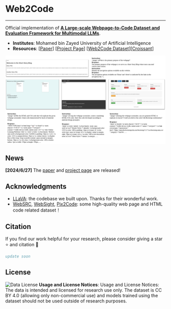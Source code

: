 # Web2Code

---

Official implementation of **[A Large-scale Webpage-to-Code Dataset and Evaluation Framework for Multimodal LLMs]()**.

- **Institutes**: Mohamed bin Zayed University of Artificial Intelligence
- **Resources**: [[Paper]()] [[Project Page](https://mbzuai-llm.github.io/webpage2code/)] [[Web2Code Dataset](https://huggingface.co/datasets/MBZUAI/Web2Code)][[Croissant](https://huggingface.co/api/datasets/the-Lin/Web2Code/croissant)]


<p align="center">
  <img src="./samples1.png" width = "1000" alt="sample1">
</p>

## News
**[2024/6/27]** The [paper]([Web2Code.pdf]()) and [project page](https://mbzuai-llm.github.io/webpage2code/) are released!

## Acknowledgments
- [LLaVA](https://github.com/haotian-liu/LLaVA): the codebase we built upon. Thanks for their wonderful work.
- [WebSRC](https://x-lance.github.io/WebSRC/), [WebSight](https://huggingface.co/blog/websight), [Pix2Code](https://github.com/tonybeltramelli/pix2code): some high-quality web page and HTML code related dataset！

## Citation
If you find our work helpful for your research, please consider giving a star ⭐ and citation 📝
```bibtex
update soon
```

## License
![Data License](https://img.shields.io/badge/Data%20License-CC%20By%204.0-red.svg) **Usage and License Notices**: Usage and License Notices: The data is intended and licensed for research use only.  The dataset is CC BY 4.0 (allowing only non-commercial use) and models trained using the dataset should not be used outside of research purposes.
